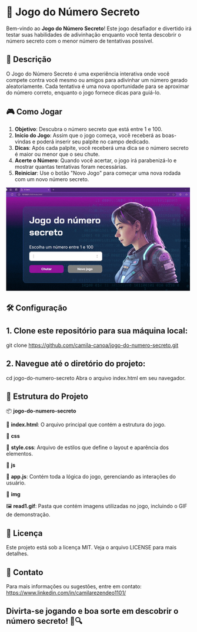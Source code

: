 # 🎲 Jogo do Número Secreto

Bem-vindo ao **Jogo do Número Secreto**! Este jogo desafiador e divertido irá testar suas habilidades de adivinhação enquanto você tenta descobrir o número secreto com o menor número de tentativas possível.

## 📜 Descrição

O Jogo do Número Secreto é uma experiência interativa onde você compete contra você mesmo ou amigos para adivinhar um número gerado aleatoriamente. Cada tentativa é uma nova oportunidade para se aproximar do número correto, enquanto o jogo fornece dicas para guiá-lo.

## 🎮 Como Jogar

1. **Objetivo**: Descubra o número secreto que está entre 1 e 100.
2. **Início do Jogo**: Assim que o jogo começa, você receberá as boas-vindas e poderá inserir seu palpite no campo dedicado.
3. **Dicas**: Após cada palpite, você receberá uma dica se o número secreto é maior ou menor que o seu chute.
4. **Acerte o Número**: Quando você acertar, o jogo irá parabenizá-lo e mostrar quantas tentativas foram necessárias.
5. **Reiniciar**: Use o botão "Novo Jogo" para começar uma nova rodada com um novo número secreto.

![Demonstração do Jogo](./img/read1.gif)

## 🛠️ Configuração

## 1. Clone este repositório para sua máquina local:
   git clone https://github.com/camila-canoa/jogo-do-numero-secreto.git

## 2. Navegue até o diretório do projeto:

cd jogo-do-numero-secreto
Abra o arquivo index.html em seu navegador.

## 📂 Estrutura do Projeto

📦 **jogo-do-numero-secreto**

📄 **index.html**: O arquivo principal que contém a estrutura do jogo.

📁 **css**

🎨 **style.css**: Arquivo de estilos que define o layout e aparência dos elementos.

📁 **js**

📜 **app.js**: Contém toda a lógica do jogo, gerenciando as interações do usuário.

📁 **img**

🖼️ **read1.gif**: Pasta que contém imagens utilizadas no jogo, incluindo o GIF de demonstração.

## 📄 Licença
Este projeto está sob a licença MIT. Veja o arquivo LICENSE para mais detalhes.

## 📧 Contato
Para mais informações ou sugestões, entre em contato: https://www.linkedin.com/in/camilarezendeo1101/

## Divirta-se jogando e boa sorte em descobrir o número secreto! 🎉🔍